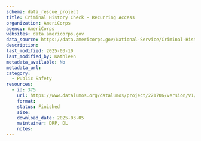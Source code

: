 ```yaml
---
schema: data_rescue_project 
title: Criminal History Check - Recurring Access
organization: AmeriCorps
agency: AmeriCorps
websites: data.americorps.gov
data_source: https://data.americorps.gov/National-Service/Criminal-History-Check-Recurring-Access/et85-j49w/about_data
description: 
last_modified: 2025-03-10
last_modified_by: Kathleen
metadata_available: No
metadata_url: 
category:
  - Public Safety
resources:
  - id: 375
    url: https://www.datalumos.org/datalumos/project/221706/version/V1/view
    format: 
    status: Finished
    size: 
    download_date: 2025-03-05
    maintainer: DRP, DL
    notes: 
---
```


